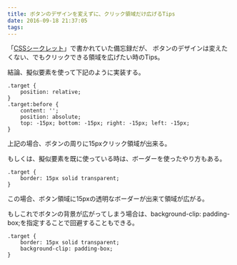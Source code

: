 ```yaml
---
title: ボタンのデザインを変えずに、クリック領域だけ広げるTips
date: 2016-09-18 21:37:05
tags:
---
```


「<a href="https://www.amazon.co.jp/CSS%E3%82%B7%E3%83%BC%E3%82%AF%E3%83%AC%E3%83%83%E3%83%88-%E2%80%9547%E3%81%AE%E3%83%86%E3%82%AF%E3%83%8B%E3%83%83%E3%82%AF%E3%81%A7CSS%E3%82%92%E8%87%AA%E5%9C%A8%E3%81%AB%E6%93%8D%E3%82%8B-Lea-Verou/dp/4873117666/ref=sr_1_1?ie=UTF8&amp;qid=1474188594&amp;sr=8-1&amp;keywords=CSS%E3%82%B7%E3%83%BC%E3%82%AF%E3%83%AC%E3%83%83%E3%83%88">CSSシークレット</a>」で書かれていた備忘録だが、
ボタンのデザインは変えたくない、でもクリックできる領域を広げたい時のTips。

結論、擬似要素を使って下記のように実装する。

<pre><code class="css">.target {
    position: relative;
}
.target:before {
    content: '';
    position: absolute;
    top: -15px; bottom: -15px; right: -15px; left: -15px;
}
</code></pre>

上記の場合、ボタンの周りに15pxクリック領域が出来る。

もしくは、擬似要素を既に使っている時は、ボーダーを使ったやり方もある。

<pre><code class="css">.target {
    border: 15px solid transparent;
}
</code></pre>

この場合、ボタン領域に15pxの透明なボーダーが出来て領域が広がる。

もしこれでボタンの背景が広がってしまう場合は、background-clip: padding-box;を指定することで回避することもできる。

<pre><code class="css">.target {
    border: 15px solid transparent;
    background-clip: padding-box;
}
</code></pre>
